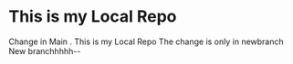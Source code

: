 # This is my Local Repo
Change in Main .
This is my Local Repo
The change is only in  newbranch
New branchhhhh--